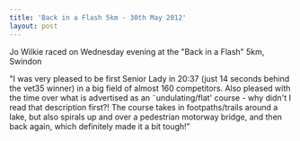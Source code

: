 ```yaml
---
title: 'Back in a Flash 5km - 30th May 2012'
layout: post
---
```


<p>Jo Wilkie raced on Wednesday evening at the "Back in a Flash" 5km, Swindon</p>

"I was very pleased to be first Senior Lady in 20:37 (just 14 seconds behind the vet35 winner) in a big field of almost 160 competitors. Also pleased with the time over what is advertised as an ˜undulating/flat' course - why didn't I read that description first?! The course takes in footpaths/trails around a lake, but also spirals up and over a pedestrian motorway bridge, and then back again, which definitely made it a bit tough!"